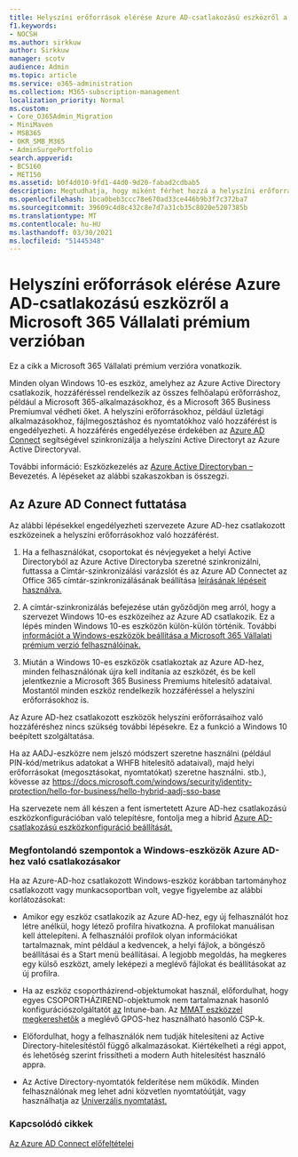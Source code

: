 ```yaml
---
title: Helyszíni erőforrások elérése Azure AD-csatlakozású eszközről a Microsoft 365 Vállalati verzióban
f1.keywords:
- NOCSH
ms.author: sirkkuw
author: Sirkkuw
manager: scotv
audience: Admin
ms.topic: article
ms.service: o365-administration
ms.collection: M365-subscription-management
localization_priority: Normal
ms.custom:
- Core_O365Admin_Migration
- MiniMaven
- MSB365
- OKR_SMB_M365
- AdminSurgePortfolio
search.appverid:
- BCS160
- MET150
ms.assetid: b0f4d010-9fd1-44d0-9d20-fabad2cdbab5
description: Megtudhatja, hogy miként férhet hozzá a helyszíni erőforrásokhoz, például üzletági alkalmazásokhoz, fájlmegosztáshoz és nyomtatókhoz egy Azure Active Directoryhoz csatlakozott Windows 10-es eszközről.
ms.openlocfilehash: 1bca0beb3ccc78e670ad33ce446b9b3f7c372ba7
ms.sourcegitcommit: 39609c4d8c432c8e7d7a31cb35c8020e5207385b
ms.translationtype: MT
ms.contentlocale: hu-HU
ms.lasthandoff: 03/30/2021
ms.locfileid: "51445348"
---
```

# <a name="access-on-premises-resources-from-an-azure-ad-joined-device-in-microsoft-365-business-premium"></a>Helyszíni erőforrások elérése Azure AD-csatlakozású eszközről a Microsoft 365 Vállalati prémium verzióban

Ez a cikk a Microsoft 365 Vállalati prémium verzióra vonatkozik.

Minden olyan Windows 10-es eszköz, amelyhez az Azure Active Directory csatlakozik, hozzáféréssel rendelkezik az összes felhőalapú erőforráshoz, például a Microsoft 365-alkalmazásokhoz, és a Microsoft 365 Business Premiumval védheti őket. A helyszíni erőforrásokhoz, például üzletági alkalmazásokhoz, fájlmegosztáshoz és nyomtatókhoz való hozzáférést is engedélyezheti. A hozzáférés engedélyezése érdekében az [Azure AD Connect](/azure/active-directory/connect/active-directory-aadconnect) segítségével szinkronizálja a helyszíni Active Directoryt az Azure Active Directoryval. 

További információ: Eszközkezelés az [Azure Active Directoryban –](/azure/active-directory/device-management-introduction)Bevezetés.
A lépéseket az alábbi szakaszokban is összegzi.
 
## <a name="run-azure-ad-connect"></a>Az Azure AD Connect futtatása

Az alábbi lépésekkel engedélyezheti szervezete Azure AD-hez csatlakozott eszközeinek a helyszíni erőforrásokhoz való hozzáférést.
  
1. Ha a felhasználókat, csoportokat és névjegyeket a helyi Active Directoryból az Azure Active Directoryba szeretné szinkronizálni, futtassa a Címtár-szinkronizálási varázslót és az Azure AD Connectet az Office 365 címtár-szinkronizálásának beállítása [leírásának lépéseit használva.](../enterprise/set-up-directory-synchronization.md)
    
2. A címtár-szinkronizálás befejezése után győződjön meg arról, hogy a szervezet Windows 10-es eszközeihez az Azure AD csatlakozik. Ez a lépés minden Windows 10-es eszközön külön-külön történik. További [információt a Windows-eszközök beállítása a Microsoft 365 Vállalati prémium verzió felhasználóinak.](set-up-windows-devices.md) 
    
3. Miután a Windows 10-es eszközök csatlakoztak az Azure AD-hez, minden felhasználónak újra kell indítania az eszközét, és be kell jelentkeznie a Microsoft 365 Business Premiums hitelesítő adataival. Mostantól minden eszköz rendelkezik hozzáféréssel a helyszíni erőforrásokhoz is.
    
Az Azure AD-hez csatlakozott eszközök helyszíni erőforrásaihoz való hozzáféréshez nincs szükség további lépésekre. Ez a funkció a Windows 10 beépített szolgáltatása. 

Ha az AADJ-eszközre nem jelszó módszert szeretne használni (például PIN-kód/metrikus adatokat a WHFB hitelesítő adataival), majd helyi erőforrásokat (megosztásokat, nyomtatókat) szeretne használni. stb.), kövesse az https://docs.microsoft.com/windows/security/identity-protection/hello-for-business/hello-hybrid-aadj-sso-base
  
Ha szervezete nem áll készen a fent ismertetett Azure AD-hez csatlakozású eszközkonfigurációban való telepítésre, fontolja meg a hibrid [Azure AD-csatlakozású eszközkonfiguráció beállítását.](manage-windows-devices.md)
  
### <a name="considerations-when-you-join-windows-devices-to-azure-ad"></a>Megfontolandó szempontok a Windows-eszközök Azure AD-hez való csatlakozásakor

Ha az Azure-AD-hoz csatlakozott Windows-eszköz korábban tartományhoz csatlakozott vagy munkacsoportban volt, vegye figyelembe az alábbi korlátozásokat:
  
- Amikor egy eszköz csatlakozik az Azure AD-hez, egy új felhasználót hoz létre anélkül, hogy létező profilra hivatkozna. A profilokat manuálisan kell áttelepíteni. A felhasználói profilok olyan információkat tartalmaznak, mint például a kedvencek, a helyi fájlok, a böngésző beállításai és a Start menü beállításai. A legjobb megoldás, ha megkeres egy külső eszközt, amely leképezi a meglévő fájlokat és beállításokat az új profilra.

- Ha az eszköz csoportházirend-objektumokat használ, előfordulhat, hogy egyes CSOPORTHÁZIREND-objektumok nem tartalmaznak hasonló konfigurációszolgáltatót [az](/windows/configuration/provisioning-packages/how-it-pros-can-use-configuration-service-providers) Intune-ban. Az [MMAT eszközzel megkereshetők](https://www.microsoft.com/download/details.aspx?id=45520) a meglévő GPOS-hez használható hasonló CSP-k.

- Előfordulhat, hogy a felhasználók nem tudják hitelesíteni az Active Directory-hitelesítéstől függő alkalmazásokat. Kiértékelheti a régi appot, és lehetőség szerint frissítheti a modern Auth hitelesítést használó appra.

- Az Active Directory-nyomtatók felderítése nem működik. Minden felhasználónak meg lehet adni közvetlen nyomtatóútját, vagy használhatja az [Univerzális nyomtatást.](/universal-print/)

### <a name="related-articles"></a>Kapcsolódó cikkek

[Az Azure AD Connect előfeltételei](https://docs.microsoft.com/azure/active-directory/hybrid/how-to-connect-install-prerequisites)
